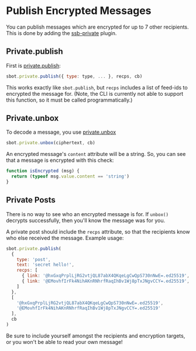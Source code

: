 # Publish Encrypted Messages

You can publish messages which are encrypted for up to 7 other recipients.
This is done by adding the [ssb-private](https://github.com/ssbc/ssb-private) plugin.

## Private.publish

First is [private.publish](../api/scuttlebot-private.md):

```js
sbot.private.publish({ type: type, ... }, recps, cb)
```

This works exactly like `sbot.publish`, but `recps` includes a list of feed-ids to encrypted the message for.
(Note, the CLI is currently not able to support this function, so it must be called programmatically.)

## Private.unbox

To decode a message, you use [private.unbox](../api/scuttlebot-private.md)

```js
sbot.private.unbox(ciphertext, cb)
```

An encrypted message's `content` attribute will be a string.
So, you can see that a message is encrypted with this check:

```js
function isEncrypted (msg) {
  return (typeof msg.value.content == 'string')
}
```

## Private Posts

There is no way to see who an encrypted message is for.
If `unbox()` decrypts successfully, then you'll know the message was for you.

A private post should include the `recps` attribute, so that the recipients know who else received the message.
Example usage:

```js
sbot.private.publish(
  {
    type: 'post', 
    text: 'secret hello!',
    recps: [
      { link: '@hxGxqPrplLjRG2vtjQL87abX4QKqeLgCwQpS730nNwE=.ed25519', name: 'paul' },
      { link: '@EMovhfIrFk4NihAKnRNhrfRaqIhBv1Wj8pTxJNgvCCY=.ed25519', name: 'dominic' }
    ]
  },
  [
    '@hxGxqPrplLjRG2vtjQL87abX4QKqeLgCwQpS730nNwE=.ed25519',
    '@EMovhfIrFk4NihAKnRNhrfRaqIhBv1Wj8pTxJNgvCCY=.ed25519'
  ],
  cb
)
```

Be sure to include yourself amongst the recipients and encryption targets, or you won't be able to read your own message!